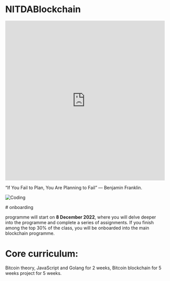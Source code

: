 # NITDABlockchain

<div style="width:100%;height:0;padding-bottom:100%;position:relative;"><iframe src="https://giphy.com/embed/bTrTnPMPq8UORCrBWG" width="100%" height="100%" style="position:absolute" frameBorder="0" class="giphy-embed" allowFullScreen></iframe></div><p><a href="https://giphy.com/gifs/bTrTnPMPq8UORCrBWG"></a></p>

“If You Fail to Plan, You Are Planning to Fail” — Benjamin Franklin.
<p><img align="center" alt="Coding" src="https://media.giphy.com/media/xUySTOigOUHucl3rfW/giphy.gif"></p>
# onboarding 

programme will start on **8 December 2022**, where you will delve deeper into the programme and complete a series of assignments. 
If you finish among the top 30% of the class, you will be onboarded into the main blockchain programme.

# Core curriculum: 
Bitcoin theory, JavaScript and Golang for 2 weeks, 
Bitcoin blockchain for 5 weeks 
project for 5 weeks.
